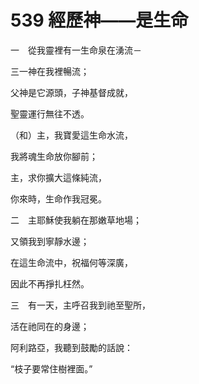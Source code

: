 # 539 經歷神——是生命

一　從我靈裡有一生命泉在湧流－

三一神在我裡暢流；

父神是它源頭，子神基督成就，

聖靈運行無往不透。

（和）主，我寶愛這生命水流，

我將魂生命放你腳前；

主，求你擴大這條純流，

你來時，生命作我冠冕。

二　主耶穌使我躺在那嫩草地場；

又領我到寧靜水邊；

在這生命流中，祝福何等深廣，

因此不再掙扎枉然。

三　有一天，主呼召我到祂至聖所，

活在祂同在的身邊；

阿利路亞，我聽到鼓勵的話說：

“枝子要常住樹裡面。”

